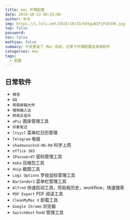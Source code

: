 ```yaml
---
title: mac 环境配置
date: 2019-10-23 09:25:00
author: 木木
img: https://i.loli.net/2019/10/23/h8tguNIFjP2Ed4K.jpg
top: false
password: 
toc: false
mathjax: false
summary: 今天重装了 Mac 系统，记录下环境配置及常用软件
categories: mac
tags:
  - 配置
---
```


## 日常软件

- `微信`
- `QQ`
- `网易邮箱大师`
- `搜狗输入法`
- `网易云音乐`
- `uPic` 图床管理工具
- `印象笔记`
- `ltsycl` 菜单栏日历管理
- `Telegram` 电报
- `shadowsocksX-NG-R8` 科学上网
- `office 365`
- `1Password7` 密码管理工具
- `keka` 压缩包工具
- `Xnip` 截图工具
- `Logi Options` 罗技鼠标管理工具
- `Bartender3` 菜单栏管理工具
- `Alfred` 快速启动工具，剪贴板历史，workflow，快速搜索
- `PDF Expert` PDF 阅读工具
- `CleanMyMac X` 卸载工具
- `Google Chrome` 浏览器
- `SwitchHost` host 管理工具